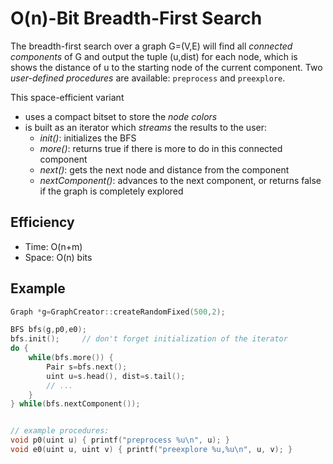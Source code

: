 O(n)-Bit Breadth-First Search
===
The breadth-first search over a graph G=(V,E) will find all *connected components* of G and output the tuple (u,dist) for each node, which is shows the distance of u to the starting node of the current component. Two *user-defined procedures* are available: `preprocess` and `preexplore`.

This space-efficient variant
- uses a compact bitset to store the *node colors*
- is built as an iterator which *streams* the results to the user:
	- *init()*: initializes the BFS
	- *more()*: returns true if there is more to do in this connected component
	- *next()*: gets the next node and distance from the component
	- *nextComponent()*: advances to the next component, or returns false if the graph is completely explored

## Efficiency
* Time: O(n+m)
* Space: O(n) bits

## Example
```cpp
Graph *g=GraphCreator::createRandomFixed(500,2);

BFS bfs(g,p0,e0);
bfs.init();		// don't forget initialization of the iterator
do {
	while(bfs.more()) {
		Pair s=bfs.next();
		uint u=s.head(), dist=s.tail();
		// ...
	}
} while(bfs.nextComponent());


// example procedures:
void p0(uint u) { printf("preprocess %u\n", u); }
void e0(uint u, uint v) { printf("preexplore %u,%u\n", u, v); }
```
